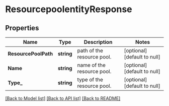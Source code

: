 # ResourcepoolentityResponse

## Properties
Name | Type | Description | Notes
------------ | ------------- | ------------- | -------------
**ResourcePoolPath** | **string** | path  of the resource pool. | [optional] [default to null]
**Name** | **string** | name  of the resource pool. | [optional] [default to null]
**Type_** | **string** | type  of the resource pool. | [optional] [default to null]

[[Back to Model list]](../README.md#documentation-for-models) [[Back to API list]](../README.md#documentation-for-api-endpoints) [[Back to README]](../README.md)

